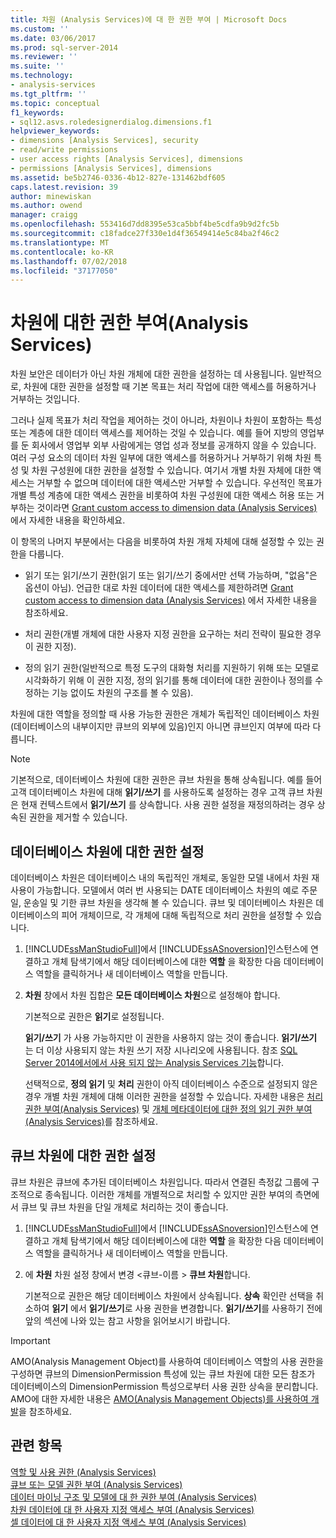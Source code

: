 ```yaml
---
title: 차원 (Analysis Services)에 대 한 권한 부여 | Microsoft Docs
ms.custom: ''
ms.date: 03/06/2017
ms.prod: sql-server-2014
ms.reviewer: ''
ms.suite: ''
ms.technology:
- analysis-services
ms.tgt_pltfrm: ''
ms.topic: conceptual
f1_keywords:
- sql12.asvs.roledesignerdialog.dimensions.f1
helpviewer_keywords:
- dimensions [Analysis Services], security
- read/write permissions
- user access rights [Analysis Services], dimensions
- permissions [Analysis Services], dimensions
ms.assetid: be5b2746-0336-4b12-827e-131462bdf605
caps.latest.revision: 39
author: minewiskan
ms.author: owend
manager: craigg
ms.openlocfilehash: 553416d7dd8395e53ca5bbf4be5cdfa9b9d2fc5b
ms.sourcegitcommit: c18fadce27f330e1d4f36549414e5c84ba2f46c2
ms.translationtype: MT
ms.contentlocale: ko-KR
ms.lasthandoff: 07/02/2018
ms.locfileid: "37177050"
---
```

# <a name="grant-permissions-on-a-dimension-analysis-services"></a>차원에 대한 권한 부여(Analysis Services)
  차원 보안은 데이터가 아닌 차원 개체에 대한 권한을 설정하는 데 사용됩니다. 일반적으로, 차원에 대한 권한을 설정할 때 기본 목표는 처리 작업에 대한 액세스를 허용하거나 거부하는 것입니다.  
  
 그러나 실제 목표가 처리 작업을 제어하는 것이 아니라, 차원이나 차원이 포함하는 특성 또는 계층에 대한 데이터 액세스를 제어하는 것일 수 있습니다. 예를 들어 지방의 영업부를 둔 회사에서 영업부 외부 사람에게는 영업 성과 정보를 공개하지 않을 수 있습니다. 여러 구성 요소의 데이터 차원 일부에 대한 액세스를 허용하거나 거부하기 위해 차원 특성 및 차원 구성원에 대한 권한을 설정할 수 있습니다. 여기서 개별 차원 자체에 대한 액세스는 거부할 수 없으며 데이터에 대한 액세스만 거부할 수 있습니다. 우선적인 목표가 개별 특성 계층에 대한 액세스 권한을 비롯하여 차원 구성원에 대한 액세스 허용 또는 거부하는 것이라면 [Grant custom access to dimension data &#40;Analysis Services&#41;](grant-custom-access-to-dimension-data-analysis-services.md) 에서 자세한 내용을 확인하세요.  
  
 이 항목의 나머지 부분에서는 다음을 비롯하여 차원 개체 자체에 대해 설정할 수 있는 권한을 다룹니다.  
  
-   읽기 또는 읽기/쓰기 권한(읽기 또는 읽기/쓰기 중에서만 선택 가능하며, "없음"은 옵션이 아님). 언급한 대로 차원 데이터에 대한 액세스를 제한하려면 [Grant custom access to dimension data &#40;Analysis Services&#41;](grant-custom-access-to-dimension-data-analysis-services.md) 에서 자세한 내용을 참조하세요.  
  
-   처리 권한(개별 개체에 대한 사용자 지정 권한을 요구하는 처리 전략이 필요한 경우 이 권한 지정).  
  
-   정의 읽기 권한(일반적으로 특정 도구의 대화형 처리를 지원하기 위해 또는 모델로 시각화하기 위해 이 권한 지정, 정의 읽기를 통해 데이터에 대한 권한이나 정의를 수정하는 기능 없이도 차원의 구조를 볼 수 있음).  
  
 차원에 대한 역할을 정의할 때 사용 가능한 권한은 개체가 독립적인 데이터베이스 차원(데이터베이스의 내부이지만 큐브의 외부에 있음)인지 아니면 큐브인지 여부에 따라 다릅니다.  
  
> [!NOTE]  
>  기본적으로, 데이터베이스 차원에 대한 권한은 큐브 차원을 통해 상속됩니다. 예를 들어 고객 데이터베이스 차원에 대해 **읽기/쓰기** 를 사용하도록 설정하는 경우 고객 큐브 차원은 현재 컨텍스트에서 **읽기/쓰기** 를 상속합니다. 사용 권한 설정을 재정의하려는 경우 상속된 권한을 제거할 수 있습니다.  
  
## <a name="set-permissions-on-a-database-dimension"></a>데이터베이스 차원에 대한 권한 설정  
 데이터베이스 차원은 데이터베이스 내의 독립적인 개체로, 동일한 모델 내에서 차원 재사용이 가능합니다. 모델에서 여러 번 사용되는 DATE 데이터베이스 차원의 예로 주문일, 운송일 및 기한 큐브 차원을 생각해 볼 수 있습니다. 큐브 및 데이터베이스 차원은 데이터베이스의 피어 개체이므로, 각 개체에 대해 독립적으로 처리 권한을 설정할 수 있습니다.  
  
1.  [!INCLUDE[ssManStudioFull](../../includes/ssmanstudiofull-md.md)]에서 [!INCLUDE[ssASnoversion](../../includes/ssasnoversion-md.md)]인스턴스에 연결하고 개체 탐색기에서 해당 데이터베이스에 대한 **역할** 을 확장한 다음 데이터베이스 역할을 클릭하거나 새 데이터베이스 역할을 만듭니다.  
  
2.  **차원** 창에서 차원 집합은 **모든 데이터베이스 차원**으로 설정해야 합니다.  
  
     기본적으로 권한은 **읽기**로 설정됩니다.  
  
     **읽기/쓰기** 가 사용 가능하지만 이 권한을 사용하지 않는 것이 좋습니다. **읽기/쓰기** 는 더 이상 사용되지 않는 차원 쓰기 저장 시나리오에 사용됩니다. 참조 [SQL Server 2014에서에서 사용 되지 않는 Analysis Services 기능](../deprecated-analysis-services-features-in-sql-server-2014.md)합니다.  
  
     선택적으로, **정의 읽기** 및 **처리** 권한이 아직 데이터베이스 수준으로 설정되지 않은 경우 개별 차원 개체에 대해 이러한 권한을 설정할 수 있습니다. 자세한 내용은 [처리 권한 부여&#40;Analysis Services&#41;](grant-process-permissions-analysis-services.md) 및 [개체 메타데이터에 대한 정의 읽기 권한 부여&#40;Analysis Services&#41;](grant-read-definition-permissions-on-object-metadata-analysis-services.md)를 참조하세요.  
  
## <a name="set-permissions-on-a-cube-dimension"></a>큐브 차원에 대한 권한 설정  
 큐브 차원은 큐브에 추가된 데이터베이스 차원입니다. 따라서 연결된 측정값 그룹에 구조적으로 종속됩니다. 이러한 개체를 개별적으로 처리할 수 있지만 권한 부여의 측면에서 큐브 및 큐브 차원을 단일 개체로 처리하는 것이 좋습니다.  
  
1.  [!INCLUDE[ssManStudioFull](../../includes/ssmanstudiofull-md.md)]에서 [!INCLUDE[ssASnoversion](../../includes/ssasnoversion-md.md)]인스턴스에 연결하고 개체 탐색기에서 해당 데이터베이스에 대한 **역할** 을 확장한 다음 데이터베이스 역할을 클릭하거나 새 데이터베이스 역할을 만듭니다.  
  
2.  에 **차원** 차원 설정 창에서 변경 \<큐브-이름 > **큐브 차원**합니다.  
  
     기본적으로 권한은 해당 데이터베이스 차원에서 상속됩니다. **상속** 확인란 선택을 취소하여 **읽기** 에서 **읽기/쓰기**로 사용 권한을 변경합니다. **읽기/쓰기**를 사용하기 전에 앞의 섹션에 나와 있는 참고 사항을 읽어보시기 바랍니다.  
  
> [!IMPORTANT]  
>  AMO(Analysis Management Object)를 사용하여 데이터베이스 역할의 사용 권한을 구성하면 큐브의 DimensionPermission 특성에 있는 큐브 차원에 대한 모든 참조가 데이터베이스의 DimensionPermission 특성으로부터 사용 권한 상속을 분리합니다. AMO에 대한 자세한 내용은 [AMO&#40;Analysis Management Objects&#41;를 사용하여 개발](analysis-management-objects/developing-with-analysis-management-objects-amo.md)을 참조하세요.  
  
## <a name="see-also"></a>관련 항목  
 [역할 및 사용 권한 &#40;Analysis Services&#41;](roles-and-permissions-analysis-services.md)   
 [큐브 또는 모델 권한 부여 &#40;Analysis Services&#41;](grant-cube-or-model-permissions-analysis-services.md)   
 [데이터 마이닝 구조 및 모델에 대 한 권한 부여 &#40;Analysis Services&#41;](grant-permissions-on-data-mining-structures-and-models-analysis-services.md)   
 [차원 데이터에 대 한 사용자 지정 액세스 부여 &#40;Analysis Services&#41;](grant-custom-access-to-dimension-data-analysis-services.md)   
 [셀 데이터에 대 한 사용자 지정 액세스 부여 &#40;Analysis Services&#41;](grant-custom-access-to-cell-data-analysis-services.md)  
  
  
